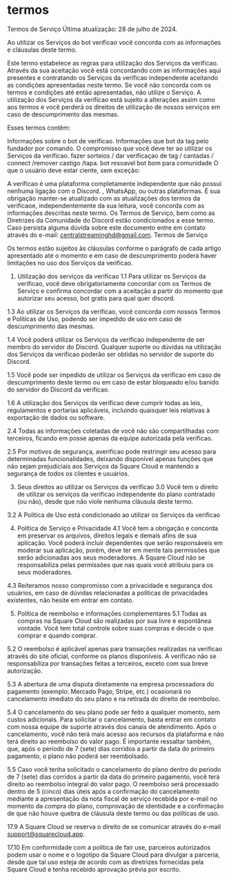 # termos
Termos de Serviço
Última atualização: 28 de julho de 2024.

Ao utilizar os Serviços do bot verificao você concorda com as informações e cláusulas deste termo.

Este termo estabelece as regras para utilização dos Serviços da verificao. Através da sua aceitação você está concordando com as informações aqui presentes e contratando os Serviços da verificao independente aceitando as condições apresentadas neste termo. Se você não concorda com os termos e condições até então apresentadas, não utilize o Serviço. A utilização dos Serviços da verificao está sujeito a alterações assim como aos termos e você perderá os direitos de utilização de nossos serviços em caso de descumprimento das mesmas.

Esses termos contêm:

Informações sobre o bot de verificao.
Informações que bot da tag pelo fundador por comando.
O compromisso que você deve ter ao utilizar os Serviços da verificao.
fazer sorteios / dar verificaçao de tag / cantadas / connect /remover castigo /tapa.
bot resoavel bot bom para comunidade
O que o usuário deve estar ciente, sem exceção:

A verificao é uma plataforma completamente independente que não possui nenhuma ligação com o Discord. , WhatsApp, ou outras plataformas.
É sua obrigação manter-se atualizado com as atualizações dos termos da verificaoe, independentemente da sua leitura, você concorda com as informações descritas neste termo.
Os Termos de Serviço, bem como as Diretrizes da Comunidade do Discord estão condicionados a esse termo.
Caso persista alguma dúvida sobre este documento entre em contato através do e-mail: centralstreaminghd@gmail.com.
Termos de Serviço

Os termos estão sujeitos às cláusulas conforme o parágrafo de cada artigo apresentado até o momento e em caso de descumprimento poderá haver limitações no uso dos Serviços da verificao.

1. Utilização dos serviços da verificao
1.1 Para utilizar os Serviços da verificao, você deve obrigatoriamente concordar com os Termos de Serviço e confirma concordar com a aceitação a partir do momento que autorizar seu acesso, bot gratis para qual quer discord.

1.3 Ao utilizar os Serviços da verificao, você concorda com nossos Termos e Políticas de Uso, podendo ser impedido de uso em caso de descumprimento das mesmas.

1.4 Você poderá utilizar os Serviços da verificao independente de ser membro do servidor do Discord. Qualquer suporte ou dúvidas na utilização dos Serviços da verificao poderão ser obtidas no servidor de suporte do Discord.

1.5 Você pode ser impedido de utilizar os Serviços da verificao em caso de descumprimento deste termo ou em caso de estar bloqueado e/ou banido do servidor do Discord da verificao.

1.6 A utilização dos Serviços da verificao deve cumprir todas as leis, regulamentos e portarias aplicáveis, incluindo quaisquer leis relativas à exportação de dados ou software.

2.4 Todas as informações coletadas de você não são compartilhadas com terceiros, ficando em posse apenas da equipe autorizada pela verificao.

2.5 Por motivos de segurança, averificao pode restringir seu acesso para determinadas funcionalidades, deixando disponível apenas funções que não sejam prejudiciais aos Serviços da Square Cloud e mantendo a segurança de todos os clientes e usuários.

3. Seus direitos ao utilizar os Serviços da verificao
3.0 Você tem o direito de utilizar os serviços da verificao independente do plano contratado (ou não), desde que não viole nenhuma cláusula deste termo.

3.2 A Política de Uso está condicionado ao utilizar os Serviços da verificao

4. Política de Serviço e Privacidade
4.1 Você tem a obrigação e concorda em preservar os arquivos, direitos legais e demais afins de sua aplicação. Você poderá incluir dependentes que serão responsáveis em moderar sua aplicação, porém, deve ter em mente tais permissões que serão adicionadas aos seus moderadores. A Square Cloud não se responsabiliza pelas permissões que nas quais você atribuiu para os seus moderadores.

4.3 Reiteramos nosso compromisso com a privacidade e segurança dos usuários, em caso de dúvidas relacionadas a políticas de privacidades existentes, não hesite em entrar em contato.

5. Política de reembolso e informações complementares
5.1 Todas as compras na Square Cloud são realizadas por sua livre e espontânea vontade. Você tem total controle sobre suas compras e decide o que comprar e quando comprar.

5.2 O reembolso é aplicável apenas para transações realizadas na verificao através do site oficial, conforme os planos disponíveis. A verificao não se responsabiliza por transações feitas a terceiros, exceto com sua breve autorização.

5.3 A abertura de uma disputa diretamente na empresa processadora do pagamento (exemplo: Mercado Pago, Stripe, etc.) ocasionará no cancelamento imediato do seu plano e na retirada do direito de reembolso.

5.4 O cancelamento do seu plano pode ser feito a qualquer momento, sem custos adicionais. Para solicitar o cancelamento, basta entrar em contato com nossa equipe de suporte através dos canais de atendimento. Após o cancelamento, você não terá mais acesso aos recursos da plataforma e não terá direito ao reembolso do valor pago. É importante ressaltar também, que, após o período de 7 (sete) dias corridos a partir da data do primeiro pagamento, o plano não poderá ser reembolsado.

5.5 Caso você tenha solicitado o cancelamento do plano dentro do período de 7 (sete) dias corridos a partir da data do primeiro pagamento, você terá direito ao reembolso integral do valor pago. O reembolso será processado dentro de 5 (cinco) dias úteis após a confirmação do cancelamento mediante a apresentação da nota fiscal de serviço recebida por e-mail no momento da compra do plano, comprovação de identidade e a confirmação de que não houve quebra de cláusula deste termo ou das políticas de uso.


17.9 A Square Cloud se reserva o direito de se comunicar através do e-mail support@squarecloud.app.

17.10 Em conformidade com a política de fair use, parceiros autorizados podem usar o nome e o logotipo da Square Cloud para divulgar a parceria, desde que tal uso esteja de acordo com as diretrizes fornecidas pela Square Cloud e tenha recebido aprovação prévia por escrito.
